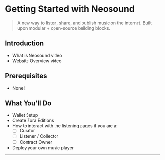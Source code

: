 # Getting Started with Neosound

> A new way to listen, share, and publish music on the internet. Built upon modular + open-source building blocks.

## **Introduction**

- What is Neosound video
- Website Overview video

## **Prerequisites**

- None!

## **What You’ll Do**

- Wallet Setup
- Create Zora Editions
- How to interact with the listening pages if you are a:
    - [ ]  Curator
    - [ ]  Listener / Collector
    - [ ]  Contract Owner
- Deploy your own music player

---